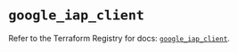 # `google_iap_client`

Refer to the Terraform Registry for docs: [`google_iap_client`](https://registry.terraform.io/providers/hashicorp/google/6.33.0/docs/resources/iap_client).
